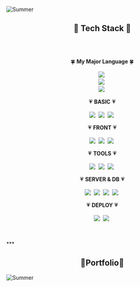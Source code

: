  ![Summer](https://capsule-render.vercel.app/api?type=wave&color=FE9AA8&&animation=fadeIn&fontColor=FFFFFF&height=300&section=header&text=Summer%20Kim&fontSize=90)
<h2 align="center"> 💎 <strong>Tech Stack</strong> 💎 </h2>
 <br/>
 <br/>
<p align="center"> 🍀 <strong>My Major Language</strong> 🍀<br/>
 <br/>
  <img src="https://img.shields.io/badge/-Javascript-F7DF1E?style=for-the-badge&logo=Javascript&logoColor=white"/></a>&nbsp<br/>
  <img src="http://img.shields.io/badge/-Node.js-339933?style=for-the-badge&logo=Node.js&logoColor=white"/></a>&nbsp<br/>
  <img src="https://img.shields.io/badge/-React-61dbfb?style=for-the-badge&logo=React&logoColor=white"/></a>&nbsp<br/>
</p>

<p align="center"> 💗 <strong>BASIC</strong> 💗<br/>
 <br/>
  <img src="http://img.shields.io/badge/-HTML5-E34F26?style=for-the-badge&logo=HTML5&logoColor=white"/></a>&nbsp
  <img src="http://img.shields.io/badge/-CSS3-1572B6?style=for-the-badge&logo=CSS3&logoColor=white"/></a>&nbsp
  <img src="http://img.shields.io/badge/-Sass-CC6699?style=for-the-badge&logo=Sass&logoColor=white"/></a>&nbsp
</p>

<p align="center"> 💗 <strong>FRONT</strong> 💗<br/>
 <br/>
  <img src="https://img.shields.io/badge/-React-61dbfb?style=for-the-badge&logo=React&logoColor=white"/></a>&nbsp
  <img src="http://img.shields.io/badge/-Redux-764ABC?style=for-the-badge&logo=Redux&logoColor=white"/></a>&nbsp
  <img src="http://img.shields.io/badge/Node_view_Engine-Handlebars-FF69B4?style=for-the-badge&logo=Node.js&logoColor=white"/></a>&nbsp
</p>

<p align="center"> 💗 <strong>TOOLS</strong> 💗<br/>
 <br/>
  <img src="https://img.shields.io/badge/-Webpack-8DD6F9?style=for-the-badge&logo=Webpack&logoColor=white"/></a>&nbsp
  <img src="https://img.shields.io/badge/-Babel-F9DC3E?style=for-the-badge&logo=Babel&logoColor=white"/></a>&nbsp
  <img src="https://img.shields.io/badge/-Font_Awesome-339AF0?style=for-the-badge&logo=Font_Awesome&logoColor=white"/></a>&nbsp
</p>

<p align="center"> 💗 <strong>SERVER & DB</strong> 💗 <br/>
 <br/>
  <img src="https://img.shields.io/badge/-Express-191919?style=for-the-badge&logo=Node.js&logoColor=white"/></a>&nbsp
  <img src="https://img.shields.io/badge/-Firebase-orange?style=for-the-badge&logo=Firebase&logoColor=white"/></a>&nbsp
  <img src="https://img.shields.io/badge/-Amazon_S3-569A31?style=for-the-badge&logo=Amazon-S3&logoColor=white"/></a>&nbsp
  <img src="https://img.shields.io/badge/-MongoDB-47A248?style=for-the-badge&logo=MongoDB&logoColor=white"/></a>&nbsp 
</p>

<p align="center"> 💗 <strong>DEPLOY</strong> 💗<br/>
 <br/>
  <img src="https://img.shields.io/badge/-Heroku-430098?style=for-the-badge&logo=Heroku&logoColor=white"/></a>&nbsp
  <img src="https://img.shields.io/badge/-Netlify-00C7B7?style=for-the-badge&logo=Netlify&logoColor=white"/></a>&nbsp
 </p>
  <br/>
  <br/>
   ***
   <h2 align="center"> 📌<strong>Portfolio</strong>📌 </h2>

   
 
  ![Summer](https://capsule-render.vercel.app/api?type=wave&color=989EDF&&animation=fadeIn&height=175&section=footer)
